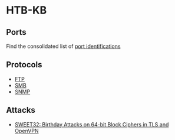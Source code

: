 # HTB-KB

## Ports

Find the consolidated list of [port identifications](ports.md)

## Protocols

- [FTP](protocols/ftp.md)
- [SMB](protocols/smb.md)
- [SNMP](protocols/snmp.md)

## Attacks

- [SWEET32: Birthday Attacks on 64-bit Block Ciphers in TLS and OpenVPN](attacks/sweet32.md)